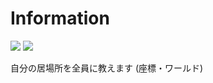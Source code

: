 # Information
[![](https://poggit.pmmp.io/shield.state/Information)](https://poggit.pmmp.io/p/Information)
<a href="https://poggit.pmmp.io/p/Information"><img src="https://poggit.pmmp.io/shield.state/Information"></a>

自分の居場所を全員に教えます
(座標・ワールド)

